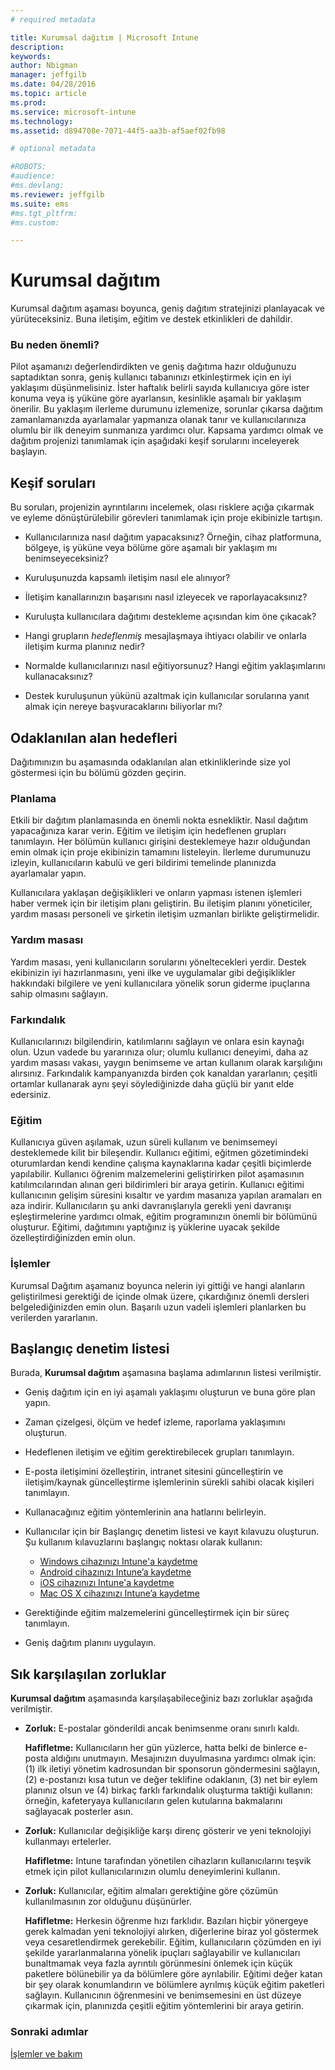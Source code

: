 ```yaml
---
# required metadata

title: Kurumsal dağıtım | Microsoft Intune
description:
keywords:
author: Nbigman
manager: jeffgilb
ms.date: 04/28/2016
ms.topic: article
ms.prod:
ms.service: microsoft-intune
ms.technology:
ms.assetid: d894708e-7071-44f5-aa3b-af5aef02fb98

# optional metadata

#ROBOTS:
#audience:
#ms.devlang:
ms.reviewer: jeffgilb
ms.suite: ems
#ms.tgt_pltfrm:
#ms.custom:

---
```


# Kurumsal dağıtım
Kurumsal dağıtım aşaması boyunca, geniş dağıtım stratejinizi planlayacak ve yürüteceksiniz. Buna iletişim, eğitim ve destek etkinlikleri de dahildir.

### Bu neden önemli?
Pilot aşamanızı değerlendirdikten ve geniş dağıtıma hazır olduğunuzu saptadıktan sonra, geniş kullanıcı tabanınızı etkinleştirmek için en iyi yaklaşımı düşünmelisiniz. İster haftalık belirli sayıda kullanıcıya göre ister konuma veya iş yüküne göre ayarlansın, kesinlikle aşamalı bir yaklaşım önerilir. Bu yaklaşım ilerleme durumunu izlemenize, sorunlar çıkarsa dağıtım zamanlamanızda ayarlamalar yapmanıza olanak tanır ve kullanıcılarınıza olumlu bir ilk deneyim sunmanıza yardımcı olur.
Kapsama yardımcı olmak ve dağıtım projenizi tanımlamak için aşağıdaki keşif sorularını inceleyerek başlayın.

## Keşif soruları
Bu soruları, projenizin ayrıntılarını incelemek, olası risklere açığa çıkarmak ve eyleme dönüştürülebilir görevleri tanımlamak için proje ekibinizle tartışın.

-   Kullanıcılarınıza nasıl dağıtım yapacaksınız? Örneğin, cihaz platformuna, bölgeye, iş yüküne veya bölüme göre aşamalı bir yaklaşım mı benimseyeceksiniz?

-   Kuruluşunuzda kapsamlı iletişim nasıl ele alınıyor?

-   İletişim kanallarınızın başarısını nasıl izleyecek ve raporlayacaksınız?

-   Kuruluşta kullanıcılara dağıtımı destekleme açısından kim öne çıkacak?

-   Hangi grupların *hedeflenmiş* mesajlaşmaya ihtiyacı olabilir ve onlarla iletişim kurma planınız nedir?

-   Normalde kullanıcılarınızı nasıl eğitiyorsunuz? Hangi eğitim yaklaşımlarını kullanacaksınız?

-   Destek kuruluşunun yükünü azaltmak için kullanıcılar sorularına yanıt almak için nereye başvuracaklarını biliyorlar mı?

## Odaklanılan alan hedefleri
Dağıtımınızın bu aşamasında odaklanılan alan etkinliklerinde size yol göstermesi için bu bölümü gözden geçirin.

### Planlama
Etkili bir dağıtım planlamasında en önemli nokta esnekliktir. Nasıl dağıtım yapacağınıza karar verin. Eğitim ve iletişim için hedeflenen grupları tanımlayın. Her bölümün kullanıcı girişini desteklemeye hazır olduğundan emin olmak için proje ekibinizin tamamını listeleyin.
İlerleme durumunuzu izleyin, kullanıcıların kabulü ve geri bildirimi temelinde planınızda ayarlamalar yapın.

Kullanıcılara yaklaşan değişiklikleri ve onların yapması istenen işlemleri haber vermek için bir iletişim planı geliştirin. Bu iletişim planını yöneticiler, yardım masası personeli ve şirketin iletişim uzmanları birlikte geliştirmelidir.

### Yardım masası
Yardım masası, yeni kullanıcıların sorularını yöneltecekleri yerdir. Destek ekibinizin iyi hazırlanmasını, yeni ilke ve uygulamalar gibi değişiklikler hakkındaki bilgilere ve yeni kullanıcılara yönelik sorun giderme ipuçlarına sahip olmasını sağlayın.

### Farkındalık
Kullanıcılarınızı bilgilendirin, katılımlarını sağlayın ve onlara esin kaynağı olun. Uzun vadede bu yararınıza olur; olumlu kullanıcı deneyimi, daha az yardım masası vakası, yaygın benimseme ve artan kullanım olarak karşılığını alırsınız. Farkındalık kampanyanızda birden çok kanaldan yararlanın; çeşitli ortamlar kullanarak aynı şeyi söylediğinizde daha güçlü bir yanıt elde edersiniz.

### Eğitim
Kullanıcıya güven aşılamak, uzun süreli kullanım ve benimsemeyi desteklemede kilit bir bileşendir. Kullanıcı eğitimi, eğitmen gözetimindeki oturumlardan kendi kendine çalışma kaynaklarına kadar çeşitli biçimlerde yapılabilir. Kullanıcı öğrenim malzemelerini geliştirirken pilot aşamasının katılımcılarından alınan geri bildirimleri bir araya getirin. Kullanıcı eğitimi kullanıcının gelişim süresini kısaltır ve yardım masanıza yapılan aramaları en aza indirir. Kullanıcıların şu anki davranışlarıyla gerekli yeni davranışı eşleştirmelerine yardımcı olmak, eğitim programınızın önemli bir bölümünü oluşturur. Eğitimi, dağıtımını yaptığınız iş yüklerine uyacak şekilde özelleştirdiğinizden emin olun.

### İşlemler
Kurumsal Dağıtım aşamanız boyunca nelerin iyi gittiği ve hangi alanların geliştirilmesi gerektiği de içinde olmak üzere, çıkardığınız önemli dersleri belgelediğinizden emin olun. Başarılı uzun vadeli işlemleri planlarken bu verilerden yararlanın.

## Başlangıç denetim listesi
Burada, **Kurumsal dağıtım** aşamasına başlama adımlarının listesi verilmiştir.

-   Geniş dağıtım için en iyi aşamalı yaklaşımı oluşturun ve buna göre plan yapın.

-   Zaman çizelgesi, ölçüm ve hedef izleme, raporlama yaklaşımını oluşturun.

-   Hedeflenen iletişim ve eğitim gerektirebilecek grupları tanımlayın.

-   E-posta iletişimini özelleştirin, intranet sitesini güncelleştirin ve iletişim/kaynak güncelleştirme işlemlerinin sürekli sahibi olacak kişileri tanımlayın.

-   Kullanacağınız eğitim yöntemlerinin ana hatlarını belirleyin.

-   Kullanıcılar için bir Başlangıç denetim listesi ve kayıt kılavuzu oluşturun.
    Şu kullanım kılavuzlarını başlangıç noktası olarak kullanın:
    -  [Windows cihazınızı Intune'a kaydetme](/intune/enduser/enroll-your-device-in-intune-windows)
    -  [Android cihazınızı Intune’a kaydetme](/intune/enduser/enroll-your-device-in-intune-android)
    -  [iOS cihazınızı Intune'a kaydetme](/intune/enduser/enroll-your-device-in-intune-ios)
    -  [Mac OS X cihazınızı Intune’a kaydetme](/intune/enduser/enroll-your-device-in-intune-mac-os-x)

-   Gerektiğinde eğitim malzemelerini güncelleştirmek için bir süreç tanımlayın.

-   Geniş dağıtım planını uygulayın.

## Sık karşılaşılan zorluklar
**Kurumsal dağıtım** aşamasında karşılaşabileceğiniz bazı zorluklar aşağıda verilmiştir.

-   **Zorluk:** E-postalar gönderildi ancak benimsenme oranı sınırlı kaldı.

    **Hafifletme:** Kullanıcıların her gün yüzlerce, hatta belki de binlerce e-posta aldığını unutmayın. Mesajınızın duyulmasına yardımcı olmak için: (1) ilk iletiyi yönetim kadrosundan bir sponsorun göndermesini sağlayın, (2) e-postanızı kısa tutun ve değer teklifine odaklanın, (3) net bir eylem planınız olsun ve (4) birkaç farklı farkındalık oluşturma taktiği kullanın: örneğin, kafeteryaya kullanıcıların gelen kutularına bakmalarını sağlayacak posterler asın.

-   **Zorluk:** Kullanıcılar değişikliğe karşı direnç gösterir ve yeni teknolojiyi kullanmayı ertelerler.

    **Hafifletme:** Intune tarafından yönetilen cihazların kullanıcılarını teşvik etmek için pilot kullanıcılarınızın olumlu deneyimlerini kullanın.

-   **Zorluk:** Kullanıcılar, eğitim almaları gerektiğine göre çözümün kullanılmasının zor olduğunu düşünürler.

    **Hafifletme:** Herkesin öğrenme hızı farklıdır. Bazıları hiçbir yönergeye gerek kalmadan yeni teknolojiyi alırken, diğerlerine biraz yol göstermek veya cesaretlendirmek gerekebilir. Eğitim, kullanıcıların çözümden en iyi şekilde yararlanmalarına yönelik ipuçları sağlayabilir ve kullanıcıları bunaltmamak veya fazla ayrıntılı görünmesini önlemek için küçük paketlere bölünebilir ya da bölümlere göre ayrılabilir. Eğitimi değer katan bir şey olarak konumlandırın ve bölümlere ayrılmış küçük eğitim paketleri sağlayın. Kullanıcının öğrenmesini ve benimsemesini en üst düzeye çıkarmak için, planınızda çeşitli eğitim yöntemlerini bir araya getirin.

### Sonraki adımlar
[İşlemler ve bakım](operations-and-maintenance.md)


<!--HONumber=Jun16_HO3-->


